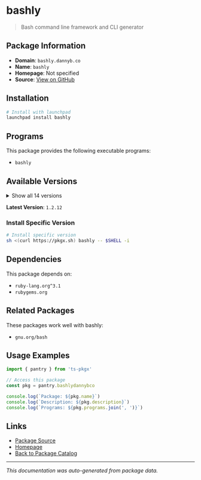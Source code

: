 # bashly

> Bash command line framework and CLI generator

## Package Information

- **Domain**: `bashly.dannyb.co`
- **Name**: `bashly`
- **Homepage**: Not specified
- **Source**: [View on GitHub](https://github.com/pkgxdev/pantry/tree/main/projects/bashly.dannyb.co/package.yml)

## Installation

```bash
# Install with launchpad
launchpad install bashly
```

## Programs

This package provides the following executable programs:

- `bashly`

## Available Versions

<details>
<summary>Show all 14 versions</summary>

- `1.2.12`, `1.2.11`, `1.2.10`, `1.2.9`, `1.2.8`
- `1.2.7`, `1.2.6`, `1.2.5`, `1.2.4`, `1.2.3`
- `1.2.2`, `1.2.1`, `1.2.0`, `1.1.10`

</details>

**Latest Version**: `1.2.12`

### Install Specific Version

```bash
# Install specific version
sh <(curl https://pkgx.sh) bashly -- $SHELL -i
```

## Dependencies

This package depends on:

- `ruby-lang.org^3.1`
- `rubygems.org`

## Related Packages

These packages work well with bashly:

- `gnu.org/bash`

## Usage Examples

```typescript
import { pantry } from 'ts-pkgx'

// Access this package
const pkg = pantry.bashlydannybco

console.log(`Package: ${pkg.name}`)
console.log(`Description: ${pkg.description}`)
console.log(`Programs: ${pkg.programs.join(', ')}`)
```

## Links

- [Package Source](https://github.com/pkgxdev/pantry/tree/main/projects/bashly.dannyb.co/package.yml)
- [Homepage](#)
- [Back to Package Catalog](../package-catalog.md)

---

*This documentation was auto-generated from package data.*
